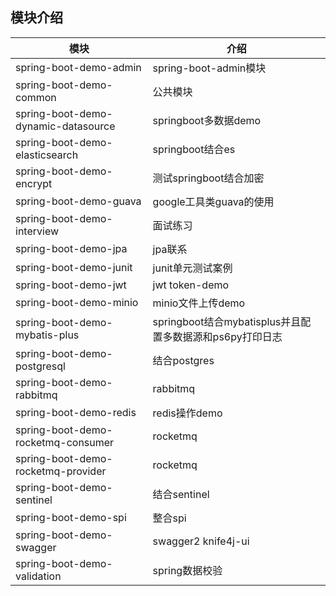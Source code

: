 ## 模块介绍

| 模块 | 介绍 |  
| -- | -- |  
| spring-boot-demo-admin | spring-boot-admin模块
| spring-boot-demo-common | 公共模块
| spring-boot-demo-dynamic-datasource | springboot多数据demo
| spring-boot-demo-elasticsearch | springboot结合es
| spring-boot-demo-encrypt | 测试springboot结合加密
| spring-boot-demo-guava | google工具类guava的使用
| spring-boot-demo-interview | 面试练习
| spring-boot-demo-jpa | jpa联系
| spring-boot-demo-junit | junit单元测试案例
| spring-boot-demo-jwt | jwt token-demo
| spring-boot-demo-minio | minio文件上传demo
| spring-boot-demo-mybatis-plus | springboot结合mybatisplus并且配置多数据源和ps6py打印日志
| spring-boot-demo-postgresql | 结合postgres
| spring-boot-demo-rabbitmq | rabbitmq
| spring-boot-demo-redis | redis操作demo
| spring-boot-demo-rocketmq-consumer | rocketmq
| spring-boot-demo-rocketmq-provider | rocketmq
| spring-boot-demo-sentinel | 结合sentinel
| spring-boot-demo-spi | 整合spi
| spring-boot-demo-swagger | swagger2 knife4j-ui
| spring-boot-demo-validation | spring数据校验